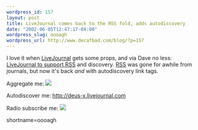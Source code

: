 ```yaml
--- 
wordpress_id: 157
layout: post
title: LiveJournal comes back to the RSS fold, adds autodiscovery
date: "2002-06-05T12:47:17-04:00"
wordpress_slug: oooagh
wordpress_url: http://www.decafbad.com/blog/?p=157
---
```

<p>I love it when <a href="http://www.decafbad.com/twiki/bin/view/Main/LiveJournal">LiveJournal</a> gets some props, and via Dave no less:  <a href="http://scriptingnews.userland.com/liveJournalRssDiscovery">LiveJournal to support <a href="http://www.decafbad.com/twiki/bin/view/Main/RSS">RSS</a> and discovery.</a>  <a href="http://www.decafbad.com/twiki/bin/view/Main/RSS">RSS</a> was gone for awhile from journals, but now it's back <i>and</i> with autodiscovery link tags.</p>
<p>Aggregate me: <a href="http://deus-x.livejournal.com/rss"><img src="http://www.decafbad.com/images/xml.gif"></a></p>
<p>Autodiscover me: <a href="http://deus-x.livejournal.com">http://deus-x.livejournal.com</a></p>
<p>Radio subscribe me: <a href="http://127.0.0.1:5335/system/pages/subscriptions?url=http%3A%2F%2Fdeus-x.livejournal.com%2Frss"><img src="http://www.decafbad.com/images/xmlCoffeeCup.gif"></a><br />
</p>
<!--more-->
shortname=oooagh
